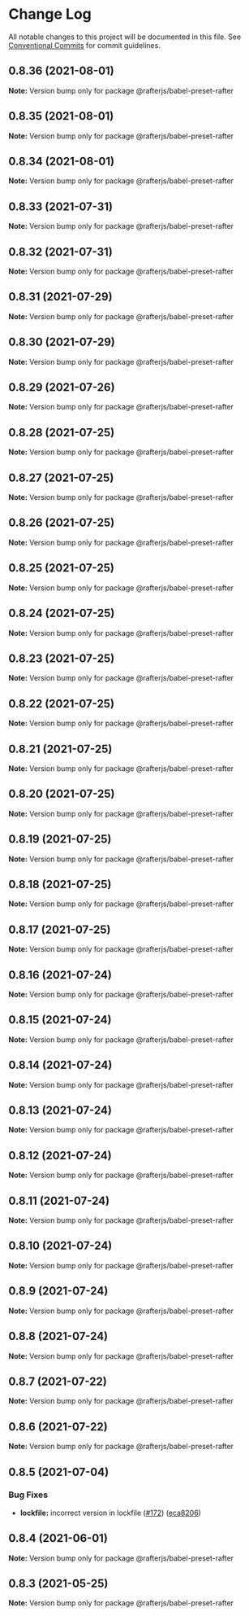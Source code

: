 # Change Log

All notable changes to this project will be documented in this file.
See [Conventional Commits](https://conventionalcommits.org) for commit guidelines.

## 0.8.36 (2021-08-01)

**Note:** Version bump only for package @rafterjs/babel-preset-rafter





## 0.8.35 (2021-08-01)

**Note:** Version bump only for package @rafterjs/babel-preset-rafter





## 0.8.34 (2021-08-01)

**Note:** Version bump only for package @rafterjs/babel-preset-rafter





## 0.8.33 (2021-07-31)

**Note:** Version bump only for package @rafterjs/babel-preset-rafter





## 0.8.32 (2021-07-31)

**Note:** Version bump only for package @rafterjs/babel-preset-rafter





## 0.8.31 (2021-07-29)

**Note:** Version bump only for package @rafterjs/babel-preset-rafter





## 0.8.30 (2021-07-29)

**Note:** Version bump only for package @rafterjs/babel-preset-rafter





## 0.8.29 (2021-07-26)

**Note:** Version bump only for package @rafterjs/babel-preset-rafter

## 0.8.28 (2021-07-25)

**Note:** Version bump only for package @rafterjs/babel-preset-rafter

## 0.8.27 (2021-07-25)

**Note:** Version bump only for package @rafterjs/babel-preset-rafter

## 0.8.26 (2021-07-25)

**Note:** Version bump only for package @rafterjs/babel-preset-rafter

## 0.8.25 (2021-07-25)

**Note:** Version bump only for package @rafterjs/babel-preset-rafter

## 0.8.24 (2021-07-25)

**Note:** Version bump only for package @rafterjs/babel-preset-rafter

## 0.8.23 (2021-07-25)

**Note:** Version bump only for package @rafterjs/babel-preset-rafter

## 0.8.22 (2021-07-25)

**Note:** Version bump only for package @rafterjs/babel-preset-rafter

## 0.8.21 (2021-07-25)

**Note:** Version bump only for package @rafterjs/babel-preset-rafter

## 0.8.20 (2021-07-25)

**Note:** Version bump only for package @rafterjs/babel-preset-rafter

## 0.8.19 (2021-07-25)

**Note:** Version bump only for package @rafterjs/babel-preset-rafter

## 0.8.18 (2021-07-25)

**Note:** Version bump only for package @rafterjs/babel-preset-rafter

## 0.8.17 (2021-07-25)

**Note:** Version bump only for package @rafterjs/babel-preset-rafter

## 0.8.16 (2021-07-24)

**Note:** Version bump only for package @rafterjs/babel-preset-rafter

## 0.8.15 (2021-07-24)

**Note:** Version bump only for package @rafterjs/babel-preset-rafter

## 0.8.14 (2021-07-24)

**Note:** Version bump only for package @rafterjs/babel-preset-rafter

## 0.8.13 (2021-07-24)

**Note:** Version bump only for package @rafterjs/babel-preset-rafter

## 0.8.12 (2021-07-24)

**Note:** Version bump only for package @rafterjs/babel-preset-rafter

## 0.8.11 (2021-07-24)

**Note:** Version bump only for package @rafterjs/babel-preset-rafter

## 0.8.10 (2021-07-24)

**Note:** Version bump only for package @rafterjs/babel-preset-rafter

## 0.8.9 (2021-07-24)

**Note:** Version bump only for package @rafterjs/babel-preset-rafter

## 0.8.8 (2021-07-24)

**Note:** Version bump only for package @rafterjs/babel-preset-rafter

## 0.8.7 (2021-07-22)

**Note:** Version bump only for package @rafterjs/babel-preset-rafter

## 0.8.6 (2021-07-22)

**Note:** Version bump only for package @rafterjs/babel-preset-rafter

## 0.8.5 (2021-07-04)

### Bug Fixes

- **lockfile:** incorrect version in lockfile ([#172](https://github.com/rafterjs/rafter/issues/172)) ([eca8206](https://github.com/rafterjs/rafter/commit/eca820680574c45714a5cf56560b5f41a1553fa1))

## 0.8.4 (2021-06-01)

**Note:** Version bump only for package @rafterjs/babel-preset-rafter

## 0.8.3 (2021-05-25)

**Note:** Version bump only for package @rafterjs/babel-preset-rafter
